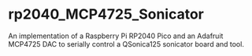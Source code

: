 # rp2040_MCP4725_Sonicator
An implementation of a Raspberry Pi RP2040 Pico and an Adafruit MCP4725 DAC to serially control a QSonica125 sonicator board and tool.
